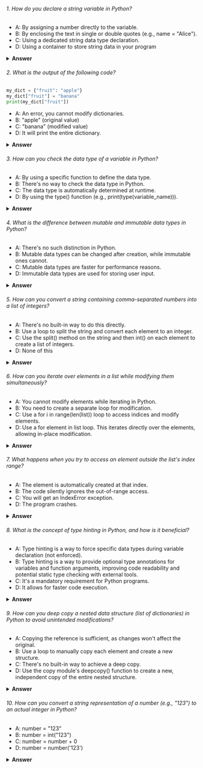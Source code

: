 ###### 1. How do you declare a string variable in Python?

- A: By assigning a number directly to the variable.
- B: By enclosing the text in single or double quotes (e.g., name = "Alice").
- C: Using a dedicated string data type declaration.
- D: Using a container to store string data in your program

<details><summary><b>Answer</b></summary>
<p>

#### Correct Answer ->  B: By enclosing the text in single or double quotes (e.g., name = "Alice").

</p>
</details>

###### 2. What is the output of the following code?

```python
my_dict = {"fruit": "apple"}
my_dict["fruit"] = "banana"
print(my_dict["fruit"])

```

- A: An error, you cannot modify dictionaries.
- B: "apple" (original value)
- C: "banana" (modified value)
- D: It will print the entire dictionary.

<details><summary><b>Answer</b></summary>
<p>

#### Correct Answer -> C: "banana" (modified value)

</p>
</details>

###### 3. How can you check the data type of a variable in Python?

- A: By using a specific function to define the data type.
- B: There's no way to check the data type in Python.
- C: The data type is automatically determined at runtime.
- D: By using the type() function (e.g., print(type(variable_name))).

<details><summary><b>Answer</b></summary>
<p>

#### Correct Answer -> D: By using the type() function (e.g., print(type(variable_name))).

</p>
</details>

###### 4. What is the difference between mutable and immutable data types in Python?

- A: There's no such distinction in Python.
- B: Mutable data types can be changed after creation, while immutable ones cannot.
- C: Mutable data types are faster for performance reasons.
- D: Immutable data types are used for storing user input.

<details><summary><b>Answer</b></summary>
<p>

#### Correct Answer -> Mutable data types (like lists, dictionaries) can be modified after creation, while immutable ones (like strings, numbers, tuples) cannot have their elements changed.

</p>
</details>

###### 5. How can you convert a string containing comma-separated numbers into a list of integers?

- A: There's no built-in way to do this directly.
- B: Use a loop to split the string and convert each element to an integer.
- C: Use the split() method on the string and then int() on each element to create a list of integers.
- D: None of this

<details><summary><b>Answer</b></summary>
<p>

#### Correct Answer -> C: Use the split() method on the string and then int() on each element to create a list of integers.

</p>
</details>

###### 6. How can you iterate over elements in a list while modifying them simultaneously?

- A: You cannot modify elements while iterating in Python.
- B: You need to create a separate loop for modification.
- C: Use a for i in range(len(list)) loop to access indices and modify elements.
- D: Use a for element in list loop. This iterates directly over the elements, allowing in-place modification.

<details><summary><b>Answer</b></summary>
<p>

#### Correct Answer -> D: Use a for element in list loop. This iterates directly over the elements, allowing in-place modification.

</p>
</details>

###### 7. What happens when you try to access an element outside the list's index range?

- A: The element is automatically created at that index.
- B: The code silently ignores the out-of-range access.
- C: You will get an IndexError exception.
- D: The program crashes.

<details><summary><b>Answer</b></summary>
<p>

#### Correct Answer -> C: You will get an IndexError exception.

</p>
</details>

###### 8. What is the concept of type hinting in Python, and how is it beneficial?

- A: Type hinting is a way to force specific data types during variable declaration (not enforced).
- B: Type hinting is a way to provide optional type annotations for variables and function arguments, improving code readability and potential static type checking with external tools.
- C: It's a mandatory requirement for Python programs.
- D: It allows for faster code execution.

<details><summary><b>Answer</b></summary>
<p>

#### Correct Answer -> B: Type hinting is a way to provide optional type annotations for variables and function arguments, improving code readability and potential static type checking with external tools.

</p>
</details>

###### 9. How can you deep copy a nested data structure (list of dictionaries) in Python to avoid unintended modifications?

- A: Copying the reference is sufficient, as changes won't affect the original.
- B: Use a loop to manually copy each element and create a new structure.
- C: There's no built-in way to achieve a deep copy.
- D: Use the copy module's deepcopy() function to create a new, independent copy of the entire nested structure.

<details><summary><b>Answer</b></summary>
<p>

#### Correct Answer -> D: Use the copy module's deepcopy() function to create a new, independent copy of the entire nested structure.

</p>
</details>

###### 10. How can you convert a string representation of a number (e.g., "123") to an actual integer in Python?

- A: number = "123"
- B: number = int("123")
- C: number = number + 0
- D: number = number('123')

<details><summary><b>Answer</b></summary>
<p>

#### Correct Answer -> number = int("123")
</p>
</details>
